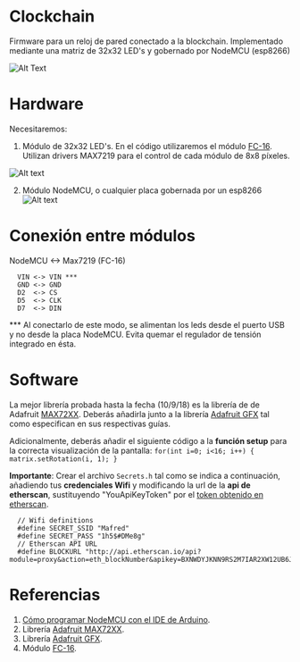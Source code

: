 # Clockchain
Firmware para un reloj de pared conectado a la blockchain. Implementado mediante una matriz de 32x32 LED's y gobernado por NodeMCU (esp8266)

![Alt Text](https://github.com/Colm3na/Clockchain/blob/master/img/firstFunctional.gif?raw=true)

# Hardware

Necesitaremos:
  1. Módulo de 32x32 LED's. En el código utilizaremos el módulo [FC-16][id]. Utilizan drivers MAX7219 para el control de cada módulo de 8x8 píxeles.
  
  [id]: https://www.amazon.es/AptoFun-Matrix-MAX7219-Display-Arduino/dp/B01LOMZH8C/ref=sr_1_19?s=electronics "FC-16 Module"
  ![Alt text](https://images-na.ssl-images-amazon.com/images/I/81sA5pp64PL._SX425_.jpg)
  
  2. Módulo NodeMCU, o cualquier placa gobernada por un esp8266
  ![Alt text](https://www.makerfabs.com/image/cache/makerfabs/NodeMcu-Lua%20Based%20ESP8266%20CP2102%20Module/NodeMcu-Lua%20Based%20ESP8266%20CP2102%20Module_1-1000x750.JPG)
  
  # Conexión entre módulos
  
  NodeMCU <-> Max7219 (FC-16)
  
      VIN <-> VIN ***
      GND <-> GND
      D2  <-> CS
      D5  <-> CLK
      D7  <-> DIN
      
  *** Al conectarlo de este modo, se alimentan los leds desde el puerto USB y no desde la placa NodeMCU. Evita quemar el regulador de tensión integrado en ésta.
  
# Software
La mejor librería probada hasta la fecha (10/9/18) es la librería de de Adafruit [MAX72XX][id2].
Deberás añadirla junto a la librería [Adafruit GFX][id7] tal como especifican en sus respectivas guías.

Adicionalmente, deberás añadir el siguiente código a la **función setup** para la correcta visualización de la pantalla:
`
  for(int i=0; i<16; i++)
  {
    matrix.setRotation(i, 1);
  }
`

**Importante**: Crear el archivo `Secrets.h` tal como se indica a continuación, añadiendo tus **credenciales Wifi** y modificando la url de la **api de etherscan**, sustituyendo "YouApiKeyToken" por el [token obtenido en etherscan][id8].

      // Wifi definitions
      #define SECRET_SSID "Mafred"
      #define SECRET_PASS "1h5$#DMe8g"
      // Etherscan API URL
      #define BLOCKURL "http://api.etherscan.io/api?module=proxy&action=eth_blockNumber&apikey=BXNWDYJKNN9RS2M7IAR2XW12UB6J3E35NA";

# Referencias
  1. [Cómo programar NodeMCU con el IDE de Arduino][id5].
  2. Librería [Adafruit MAX72XX][id6].
  3. Librería [Adafruit GFX][id7].
  3. Módulo [FC-16][id].
  

[id2]: https://github.com/MajicDesigns/MD_MAX72XX "MD_MAX72XX"
[id3]: https://en.wikipedia.org/wiki/Wrapper_function "wrapper"
[id4]: https://majicdesigns.github.io/MD_Parola/ "MD_Parola"
[id5]: https://programarfacil.com/esp8266/como-programar-nodemcu-ide-arduino/ "NodeMCU"
[id6]: https://github.com/markruys/arduino-Max72xxPanel
[id7]: https://github.com/adafruit/Adafruit-GFX-Library
[id8]: https://etherscan.io/apis
